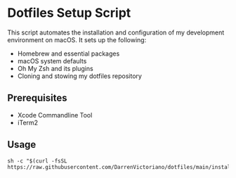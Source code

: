 # Dotfiles Setup Script

This script automates the installation and configuration of my development environment on macOS. It sets up the following:

- Homebrew and essential packages
- macOS system defaults
- Oh My Zsh and its plugins
- Cloning and stowing my dotfiles repository

## Prerequisites
 - Xcode Commandline Tool
 - iTerm2

## Usage
```
sh -c "$(curl -fsSL https://raw.githubusercontent.com/DarrenVictoriano/dotfiles/main/install.sh)"
```